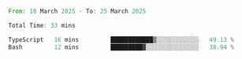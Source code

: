 <!--START_SECTION:waka-->

```rust
From: 18 March 2025 - To: 25 March 2025

Total Time: 33 mins

TypeScript   16 mins         ████████████▒░░░░░░░░░░░░   49.13 %
Bash         12 mins         █████████▓░░░░░░░░░░░░░░░   38.94 %
```

<!--END_SECTION:waka-->
